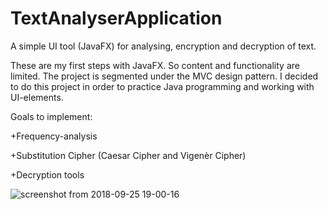 # TextAnalyserApplication

A simple UI tool (JavaFX) for analysing, encryption and decryption of text.

These are my first steps with JavaFX. So content and functionality are limited.
The project is segmented under the MVC design pattern. 
I decided to do this project in order to practice Java programming and working with UI-elements.

Goals to implement:

+Frequency-analysis

+Substitution Cipher (Caesar Cipher and Vigenèr Cipher)

+Decryption tools

![screenshot from 2018-09-25 19-00-16](https://user-images.githubusercontent.com/42909277/46030568-c5557500-c0f6-11e8-9b40-be3446aba0bc.png)
